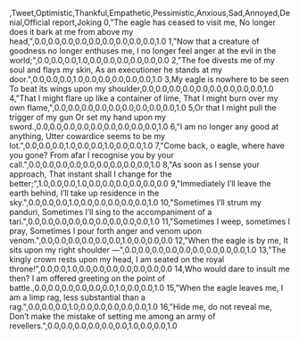,Tweet,Optimistic,Thankful,Empathetic,Pessimistic,Anxious,Sad,Annoyed,Denial,Official report,Joking
0,"The eagle has ceased to visit me, No longer does it bark at me from above my head,",0.0,0.0,0.0,0.0,0.0,0.0,0.0,0.0,0.0,1.0
1,"Now that a creature of goodness no longer enthuses me, I no longer feel anger at the evil in the world;",0.0,0.0,0.0,1.0,0.0,0.0,0.0,0.0,0.0,0.0
2,"The foe divests me of my soul and flays my skin, As an executioner he stands at my door.",0.0,0.0,0.0,1.0,0.0,0.0,0.0,0.0,0.0,1.0
3,My eagle is nowhere to be seen To beat its wings upon my shoulder,0.0,0.0,0.0,0.0,0.0,0.0,0.0,0.0,0.0,1.0
4,"That I might flare up like a container of lime, That I might burn over my own flame,",0.0,0.0,0.0,0.0,0.0,0.0,0.0,0.0,0.0,1.0
5,Or that I might pull the trigger of my gun Or set my hand upon my sword.,0.0,0.0,0.0,0.0,0.0,0.0,0.0,0.0,0.0,1.0
6,"I am no longer any good at anything, Utter cowardice seems to be my lot.",0.0,0.0,0.0,1.0,0.0,0.0,1.0,0.0,0.0,1.0
7,"Come back, o eagle, where have you gone? From afar I recognise you by your call.",0.0,0.0,0.0,0.0,0.0,0.0,0.0,0.0,0.0,1.0
8,"As soon as I sense your approach, That instant shall I change for the better;",1.0,0.0,0.0,1.0,0.0,0.0,0.0,0.0,0.0,0.0
9,"Immediately I’ll leave the earth behind, I’ll take up residence in the sky.",0.0,0.0,0.0,1.0,0.0,0.0,0.0,0.0,0.0,1.0
10,"Sometimes I’ll strum my panduri, Sometimes I’ll sing to the accompaniment of a tari.",0.0,0.0,0.0,0.0,0.0,0.0,0.0,0.0,0.0,1.0
11,"Sometimes I weep, sometimes I pray, Sometimes I pour forth anger and venom upon venom.",0.0,0.0,0.0,0.0,0.0,0.0,1.0,0.0,0.0,0.0
12,"When the eagle is by me, It sits upon my right shoulder —",0.0,0.0,0.0,0.0,0.0,0.0,0.0,0.0,0.0,1.0
13,"The kingly crown rests upon my head, I am seated on the royal throne!",0.0,0.0,1.0,0.0,0.0,0.0,0.0,0.0,0.0,0.0
14,Who would dare to insult me then? I am offered greeting on the point of battle.,0.0,0.0,0.0,0.0,0.0,0.0,1.0,0.0,0.0,1.0
15,"When the eagle leaves me, I am a limp rag, less substantial than a rag.",0.0,0.0,0.0,1.0,0.0,0.0,0.0,0.0,0.0,1.0
16,"Hide me, do not reveal me, Don’t make the mistake of setting me among an army of revellers.",0.0,0.0,0.0,0.0,0.0,0.0,1.0,0.0,0.0,1.0
